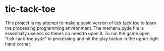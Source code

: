 # tic-tack-toe
This project is my attempt to make a basic version of tick tack toe to learn the processing programming environment.
The memenu.pyde file is essentially useless so theres no need to open it. To run the game open "tick-tack-toe.pyde" in processing and hit the play button in the upper right hand corner.
